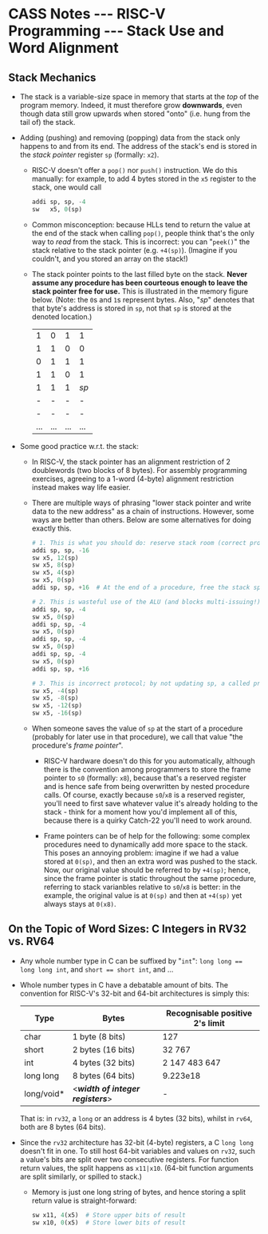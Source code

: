 # CASS Notes --- RISC-V Programming --- Stack Use and Word Alignment

## Stack Mechanics
- The stack is a variable-size space in memory that starts at the *top* of the program memory. Indeed, it must therefore grow **downwards**, even though data still grow upwards when stored "onto" (i.e. hung from the tail of) the stack.

- Adding (pushing) and removing (popping) data from the stack only happens to and from its end. The address of the stack's end is stored in the *stack pointer* register `sp` (formally: `x2`).

    - RISC-V doesn't offer a `pop()` nor `push()` instruction. We do this manually: for example, to add 4 bytes stored in the `x5` register to the stack, one would call 
    
        ```python
        addi sp, sp, -4
        sw   x5, 0(sp)
        ```

    - Common misconception: because HLLs tend to return the value at the end of the stack when calling `pop()`, people think that's the only way to *read* from the stack. This is incorrect: you can "`peek()`" the stack relative to the stack pointer (e.g. `+4(sp)`). (Imagine if you couldn't, and you stored an array on the stack!)

    - The stack pointer points to the last filled byte on the stack. **Never assume any procedure has been courteous enough to leave the stack pointer free for use.** This is illustrated in the memory figure below. (Note: the `0`s and `1`s represent bytes. Also, "*sp*" denotes that that byte's address is stored in `sp`, not that `sp` is stored at the denoted location.)

        |       |       |       |       |
        | ---   | ---   | ---   | ---   |
        |   1   |   0   |   1   |   1   |
        |   1   |   1   |   0   |   0   |
        |   0   |   1   |   1   |   1   |
        |   1   |   1   |   0   |   1   |
        |   1   |   1   |   1   |   *sp*   |
        |   -   |   -   |   -   |   -   |
        |   -   |   -   |   -   |   -   |
        |   ...   |  ...   |   ...   |   ...   |

- Some good practice w.r.t. the stack:

    - In RISC-V, the stack pointer has an alignment restriction of 2 doublewords (two blocks of 8 bytes). For assembly programming exercises, agreeing to a 1-word (4-byte) alignment restriction instead makes way life easier.

    - There are multiple ways of phrasing "lower stack pointer and write data to the new address" as a chain of instructions. However, some ways are better than others. Below are some alternatives for doing exactly this.

        ```python
        # 1. This is what you should do: reserve stack room (correct protocol) and do it once (efficient)
        addi sp, sp, -16
        sw x5, 12(sp)
        sw x5, 8(sp)
        sw x5, 4(sp)
        sw x5, 0(sp)
        addi sp, sp, +16  # At the end of a procedure, free the stack space again.

        # 2. This is wasteful use of the ALU (and blocks multi-issuing!), but still correct protocol.
        addi sp, sp, -4
        sw x5, 0(sp)
        addi sp, sp, -4
        sw x5, 0(sp)
        addi sp, sp, -4
        sw x5, 0(sp)
        addi sp, sp, -4
        sw x5, 0(sp)
        addi sp, sp, +16

        # 3. This is incorrect protocol; by not updating sp, a called procedure wouldn't know about the new data on the stack!
        sw x5, -4(sp)
        sw x5, -8(sp)
        sw x5, -12(sp)
        sw x5, -16(sp)
        ```

    - When someone saves the value of `sp` at the start of a procedure (probably for later use in that procedure), we call that value "the procedure's *frame pointer*".
    
        - RISC-V hardware doesn't do this for you automatically, although there is the convention among programmers to store the frame pointer to `s0` (formally: `x8`), because that's a reserved register and is hence safe from being overwritten by nested procedure calls. Of course, exactly because `s0`/`x8` is a reserved register, you'll need to first save whatever value it's already holding to the stack - think for a moment how you'd implement all of this, because there is a quirky Catch-22 you'll need to work around.
        
        - Frame pointers can be of help for the following: some complex procedures need to dynamically add more space to the stack. This poses an annoying problem: imagine if we had a value stored at `0(sp)`, and then an extra word was pushed to the stack. Now, our original value should be referred to by `+4(sp)`; hence, since the frame pointer is static throughout the same procedure, referring to stack varianbles relative to `s0`/`x8` is better: in the example, the original value is at `0(sp)` and then at `+4(sp)` yet always stays at `0(x8)`.


## On the Topic of Word Sizes: C Integers in RV32 vs. RV64

- Any whole number type in C can be suffixed by "`int`": `long long == long long int`, and `short == short int`, and ...

- Whole number types in C have a debatable amount of bits. The convention for RISC-V's 32-bit and 64-bit architectures is simply this:

    | Type | Bytes | Recognisable positive 2's limit |
    | --- | --- | --- |
    | char | 1 byte (8 bits) | 127 |
    | short | 2 bytes (16 bits) | 32 767 |
    | int |  4 bytes (32 bits) | 2 147 483 647 |
    | long long | 8 bytes (64 bits) | 9.223e18 |
    | long/void* | <***width of integer registers***> | -|
 	
    That is: in `rv32`, a `long` or an address is 4 bytes (32 bits), whilst in `rv64`, both are 8 bytes (64 bits).

- Since the `rv32` architecture has 32-bit (4-byte) registers, a C `long long` doesn't fit in one. To still host 64-bit variables and values on `rv32`, such a value's bits are split over two consecutive registers. For function return values, the split happens as `x11|x10`. (64-bit function arguments are split similarly, or spilled to stack.)

    - Memory is just one long string of bytes, and hence storing a split return value is straight-forward:
        ```python
        sw x11, 4(x5)  # Store upper bits of result
        sw x10, 0(x5)  # Store lower bits of result
        ```
